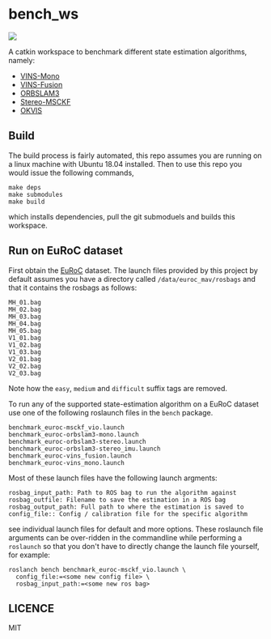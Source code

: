 bench_ws
========

<a href="https://github.com/chutsu/bench_ws/actions?query=ci">
  <img src="https://github.com/chutsu/bench_ws/workflows/ci/badge.svg">
</a>

A catkin workspace to benchmark different state estimation algorithms, namely:

- [VINS-Mono][VINS-Mono]
- [VINS-Fusion][VINS-Fusion]
- [ORBSLAM3][ORBSLAM3]
- [Stereo-MSCKF][Stereo-MSCKF]
- [OKVIS][OKVIS]


Build
-----

The build process is fairly automated, this repo assumes you are running on a
linux machine with Ubuntu 18.04 installed. Then to use this repo you would
issue the following commands,

    make deps
    make submodules
    make build

which installs dependencies, pull the git submoduels and builds this workspace.


Run on EuRoC dataset
--------------------

First obtain the [EuRoC][EuRoC] dataset. The launch files provided by this
project by default assumes you have a directory called `/data/euroc_mav/rosbags`
and that it contains the rosbags as follows:

    MH_01.bag
    MH_02.bag
    MH_03.bag
    MH_04.bag
    MH_05.bag
    V1_01.bag
    V1_02.bag
    V1_03.bag
    V2_01.bag
    V2_02.bag
    V2_03.bag

Note how the `easy`, `medium` and `difficult` suffix tags are removed.

To run any of the supported state-estimation algorithm on a EuRoC dataset use
one of the following roslaunch files in the `bench` package.

    benchmark_euroc-msckf_vio.launch
    benchmark_euroc-orbslam3-mono.launch
    benchmark_euroc-orbslam3-stereo.launch
    benchmark_euroc-orbslam3-stereo_imu.launch
    benchmark_euroc-vins_fusion.launch
    benchmark_euroc-vins_mono.launch

Most of these launch files have the following launch argments:

    rosbag_input_path: Path to ROS bag to run the algorithm against
    rosbag_outfile: Filename to save the estimation in a ROS bag
    rosbag_output_path: Full path to where the estimation is saved to
    config_file:: Config / calibration file for the specific algorithm

see individual launch files for default and more options. These roslaunch file
arguments can be over-ridden in the commandline while performing a `roslaunch`
so that you don't have to directly change the launch file yourself, for
example:

    roslanch bench benchmark_euroc-msckf_vio.launch \
      config_file:=<some new config file> \
      rosbag_input_path:=<some new ros bag>


LICENCE
-------

MIT


[VINS-Mono]: https://github.com/HKUST-Aerial-Robotics/VINS-Mono
[VINS-Fusion]:https://github.com/HKUST-Aerial-Robotics/VINS-Fusion
[ORBSLAM3]: https://github.com/UZ-SLAMLab/ORB_SLAM3
[Stereo-MSCKF]: https://github.com/KumarRobotics/msckf_vio
[OKVIS]: https://github.com/ethz-asl/okvis

[EuRoC]: https://projects.asl.ethz.ch/datasets/doku.php?id=kmavvisualinertialdatasets
